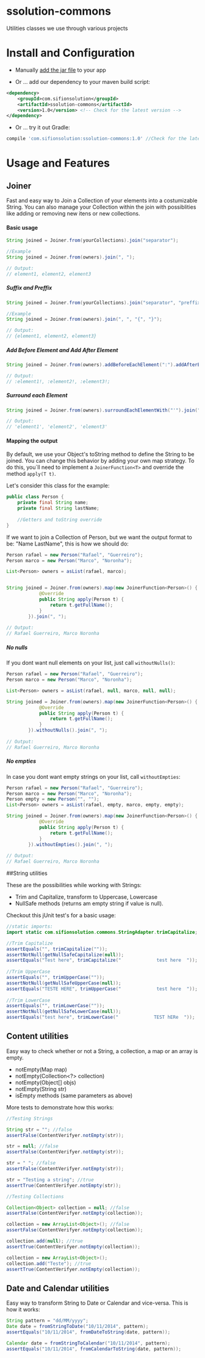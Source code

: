 # ssolution-commons

Utilities classes we use through various projects

# Install and Configuration

* Manually [add the jar file](http://repo1.maven.org/maven2/com/sifionsolution/ssolution-commons/) to your app 

* Or ... add our dependency to your maven build script:

```xml
<dependency>
    <groupId>com.sifionsolution</groupId>
    <artifactId>ssolution-commons</artifactId>
    <version>1.0</version> <!-- Check for the latest version -->
</dependency>
```

* Or ... try it out Gradle: 

```gradle
compile 'com.sifionsolution:ssolution-commons:1.0' //Check for the latest version
```


    
# Usage and Features

## Joiner

Fast and easy way to Join a Collection of your elements into a costumizable String. You can also manage your Collection within the join with possiblities like adding or removing new itens or new collections. 

#### Basic usage 

```java
String joined = Joiner.from(yourCollections).join("separator");

//Example
String joined = Joiner.from(owners).join(", ");

// Output:
// element1, element2, element3
``` 

##### Suffix and Preffix

```java
String joined = Joiner.from(yourCollections).join("separator", "preffix", "suffix");

//Example
String joined = Joiner.from(owners).join(", ", "{", "}");

// Output:
// {element1, element2, element3}
``` 

##### Add Before Element and Add After Element

```java
String joined = Joiner.from(owners).addBeforeEachElement(":").addAfterEachElement("!").join(", ");

// Output:
// :element1!, :element2!, :element3!;
```

##### Surround each Element
```java
String joined = Joiner.from(owners).surroundEachElementWith("'").join(", ");

// Output:
// 'element1', 'element2', 'element3'
```

#### Mapping the output

By default, we use your Object's toString method to define the String to be joined. You can change this behavior by adding your own map strategy. To do this, you´ll need to implement a `JoinerFunction<T>` and override the method `apply(T t)`.

Let's consider this class for the example:

```java
public class Person {
	private final String name;
	private final String lastName;
	
	//Getters and toString override	
} 
```

If we want to join a Collection of Person, but we want the output format to be: "Name LastName", this is how we should do:

```java
Person rafael = new Person("Rafael", "Guerreiro");
Person marco = new Person("Marco", "Noronha");

List<Person> owners = asList(rafael, marco);


String joined = Joiner.from(owners).map(new JoinerFunction<Person>() {
			@Override
			public String apply(Person t) {
				return t.getFullName(); 
			}
		}).join(", ");
		
// Output:
// Rafael Guerreiro, Marco Noronha
```

##### No nulls

If you dont want null elements on your list, just call `withoutNulls()`:

```java
Person rafael = new Person("Rafael", "Guerreiro");
Person marco = new Person("Marco", "Noronha");

List<Person> owners = asList(rafael, null, marco, null, null);

String joined = Joiner.from(owners).map(new JoinerFunction<Person>() {
			@Override
			public String apply(Person t) {
				return t.getFullName(); 
			}
		}).withoutNulls().join(", ");
		
// Output:
// Rafael Guerreiro, Marco Noronha
```

##### No empties

In case you dont want empty strings on your list, call `withoutEmpties`:

```java
Person rafael = new Person("Rafael", "Guerreiro");
Person marco = new Person("Marco", "Noronha");
Person empty = new Person("", "");
List<Person> owners = asList(rafael, empty, marco, empty, empty);

String joined = Joiner.from(owners).map(new JoinerFunction<Person>() {
			@Override
			public String apply(Person t) {
				return t.getFullName(); 
			}
		}).withoutEmpties().join(", ");
		
// Output:
// Rafael Guerreiro, Marco Noronha
```


##String utilities

These are the possibilities while working with Strings:

* Trim and Capitalize, transform to Uppercase,  Lowercase
* NullSafe methods (returns am empty string if value is null).

Checkout this jUnit test's for a basic usage:

```java
//static imports:
import static com.sifionsolution.commons.StringAdapter.trimCapitalize;

//Trim Capitalize
assertEquals("", trimCapitalize(""));
assertNotNull(getNullSafeCapitalize(null));
assertEquals("Test here", trimCapitalize("             test here  "));
		
//Trim UpperCase
assertEquals("", trimUpperCase(""));
assertNotNull(getNullSafeUpperCase(null));
assertEquals("TESTE HERE", trimUpperCase("             test here  "));
		
//Trim LowerCase
assertEquals("", trimLowerCase(""));
assertNotNull(getNullSafeLowerCase(null));
assertEquals("test here", trimLowerCase("             TEST hERe  "));		
```

## Content utilities

Easy way to check whether or not a String, a collection, a map or an array is empty. 

* notEmpty(Map<?, ?> map)
* notEmpty(Collection<?> collection)
* notEmpty(Object[] objs)
* notEmpty(String str) 
* isEmpty methods (same parameters as above)

More tests to demonstrate how this works:

```java
//Testing Strings

String str = ""; //false
assertFalse(ContentVerifyer.notEmpty(str));

str = null; //false
assertFalse(ContentVerifyer.notEmpty(str));

str = " "; //false
assertFalse(ContentVerifyer.notEmpty(str));

str = "Testing a string"; //true
assertTrue(ContentVerifyer.notEmpty(str));

//Testing Collections

Collection<Object> collection = null; //false
assertFalse(ContentVerifyer.notEmpty(collection));

collection = new ArrayList<Object>(); //false
assertFalse(ContentVerifyer.notEmpty(collection));

collection.add(null); //true
assertTrue(ContentVerifyer.notEmpty(collection));

collection = new ArrayList<Object>();
collection.add("Teste"); //true
assertTrue(ContentVerifyer.notEmpty(collection));
```

## Date and Calendar utilities

Easy way to transform String to Date or Calendar and vice-versa. This is how it works:

```java
String pattern = "dd/MM/yyyy";
Date date = fromStringToDate("10/11/2014", pattern);
assertEquals("10/11/2014", fromDateToString(date, pattern));

Calendar date = fromStringToCalendar("10/11/2014", pattern);
assertEquals("10/11/2014", fromCalendarToString(date, pattern));
```

